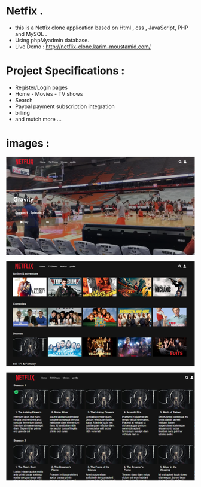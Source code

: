 # Netfix .
 - this is a Netfix clone application based on  Html , css , JavaScript, PHP and MySQL . 
 - Using phpMyadmin database.
 - Live Demo : http://netflix-clone.karim-moustamid.com/

 # Project Specifications : 
 
 - Register/Login pages
 - Home - Movies - TV shows 
 - Search 
 - Paypal payment subscription integration 
 - billing
 - and mutch more ...
 
  # images : 
  
  ![](snapchat/S1.PNG)
  
  
  
  ![](snapchat/S2.PNG)
  
  
  
  ![](snapchat/S3.PNG) 
  
 
  
  
  
 
